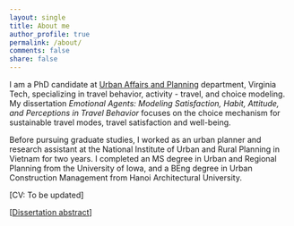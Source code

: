 ```yaml
---
layout: single
title: About me
author_profile: true
permalink: /about/
comments: false
share: false
---
```


I am a PhD candidate at [Urban Affairs and Planning](http://uap.vt.edu/) department, Virginia Tech, specializing in travel behavior, activity - travel, and choice modeling. My dissertation _Emotional Agents: Modeling Satisfaction, Habit, Attitude, and Perceptions in Travel Behavior_
 focuses on the choice mechanism for sustainable travel modes, travel satisfaction and well-being. 

Before pursuing graduate studies, I worked as an urban planner and research assistant at the National Institute of Urban and Rural Planning in Vietnam for two years. I completed an MS degree in Urban and Regional Planning from the University of Iowa, and a BEng degree in Urban Construction Management from Hanoi Architectural University. 

[CV: To be updated]

[[Dissertation abstract](https://www.dropbox.com/s/pulwukk35fehs7o/DissertationAbstract_HuyenLe.pdf?dl=0)]
